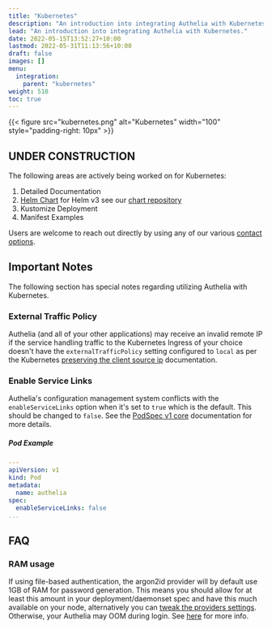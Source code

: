 ```yaml
---
title: "Kubernetes"
description: "An introduction into integrating Authelia with Kubernetes."
lead: "An introduction into integrating Authelia with Kubernetes."
date: 2022-05-15T13:52:27+10:00
lastmod: 2022-05-31T11:13:56+10:00
draft: false
images: []
menu:
  integration:
    parent: "kubernetes"
weight: 510
toc: true
---
```


{{< figure src="kubernetes.png" alt="Kubernetes" width="100" style="padding-right: 10px" >}}

## UNDER CONSTRUCTION

The following areas are actively being worked on for Kubernetes:

1. Detailed Documentation
2. [Helm Chart](https://github.com/authelia/chartrepo) for Helm v3 see our [chart repository](https://charts.authelia.com)
3. Kustomize Deployment
4. Manifest Examples

Users are welcome to reach out directly by using any of our various [contact options](../../information/contact.md).

## Important Notes

The following section has special notes regarding utilizing Authelia with Kubernetes.

### External Traffic Policy

Authelia (and all of your other applications) may receive an invalid remote IP if the service handling traffic to the
Kubernetes Ingress of your choice doesn't have the `externalTrafficPolicy` setting configured to `local` as per the
Kubernetes [preserving the client source ip] documentation.

### Enable Service Links

Authelia's configuration management system conflicts with the `enableServiceLinks` option when it's set to `true` which
is the default. This should be changed to `false`. See the
[PodSpec v1 core](https://kubernetes.io/docs/reference/generated/kubernetes-api/v1.24/#podspec-v1-core) documentation
for more details.

##### Pod Example

```yaml
---
apiVersion: v1
kind: Pod
metadata:
  name: authelia
spec:
  enableServiceLinks: false
...
```

## FAQ

### RAM usage

If using file-based authentication, the argon2id provider will by default use 1GB of RAM for password generation. This
means you should allow for at least this amount in your deployment/daemonset spec and have this much available on your
node, alternatively you can
[tweak the providers settings](https://www.authelia.com/docs/configuration/authentication/file.html#memory). Otherwise,
your Authelia may OOM during login. See [here](https://github.com/authelia/authelia/issues/1234#issuecomment-663910799)
for more info.

[preserving the client source ip]: https://kubernetes.io/docs/tasks/access-application-cluster/create-external-load-balancer/#preserving-the-client-source-ip
